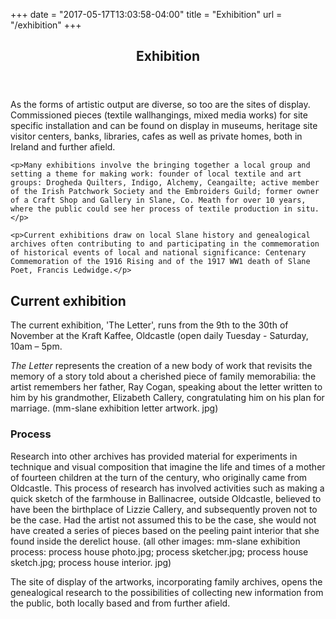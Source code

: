 +++
date = "2017-05-17T13:03:58-04:00"
title = "Exhibition"
url = "/exhibition"
+++
<!-- main content -->
<article>
  <header class="c-section-header"> 
    <h1 class="c-section-header__headline">Exhibition</h1>
  </header>
  <section id="intro"> 
    <p>As the forms of artistic output are diverse, so too are the sites of display. Commissioned pieces (textile wallhangings, mixed media works) for site specific installation and can be found on display in museums, heritage site visitor centers, banks, libraries, cafes as well as private homes, both in Ireland and further afield.</p>

    <p>Many exhibitions involve the bringing together a local group and setting a theme for making work: founder of local textile and art groups: Drogheda Quilters, Indigo, Alchemy, Ceangailte; active member of the Irish Patchwork Society and the Embroiders Guild; former owner of a Craft Shop and Gallery in Slane, Co. Meath for over 10 years, where the public could see her process of textile production in situ.</p>

    <p>Current exhibitions draw on local Slane history and genealogical archives often contributing to and participating in the commemoration of historical events of local and national significance: Centenary Commemoration of the 1916 Rising and of the 1917 WW1 death of Slane Poet, Francis Ledwidge.</p>
  </section>
  <section id="current">
    <h2>Current exhibition</h2>
    <p>The current exhibition, 'The Letter', runs from the 9th to the 30th of November at the Kraft Kaffee, Oldcastle (open daily Tuesday - Saturday, 10am – 5pm.</p>
    <p><cite>The Letter</cite> represents the creation of a new body of work that revisits the memory of a story told about a cherished piece of family memorabilia: the artist remembers her father, Ray Cogan, speaking about the letter written to him by his grandmother, Elizabeth Callery, congratulating him on his plan for marriage. (mm-slane exhibition letter artwork. jpg)</p>
    <h3>Process</h3>
    <p>Research into other archives has provided material for experiments in technique and visual composition that imagine the life and times of a mother of fourteen children at the turn of the century, who originally came from Oldcastle. This process of research has involved activities such as making a quick sketch of the farmhouse in Ballinacree, outside Oldcastle, believed to have been the birthplace of Lizzie Callery, and subsequently proven not to be the case. Had the artist not assumed this to be the case, she would not have created a series of pieces based on the peeling paint interior that she found inside the derelict house. (all other images: mm-slane exhibition process: process house photo.jpg; process sketcher.jpg; process house sketch.jpg; process house interior. jpg)</p>
    <p>The site of display of the artworks, incorporating family archives, opens the genealogical research to the possibilities of collecting new information from the public, both locally based and from further afield.</p>
  </section>

</article>

